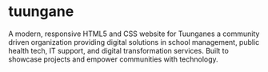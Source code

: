 # tuungane
A modern, responsive HTML5 and CSS website for Tuunganes a community driven organization providing digital solutions in school management, public health tech, IT support, and digital transformation services. Built to showcase projects and empower communities with technology.
